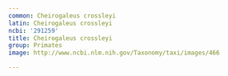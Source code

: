 ```yaml
---
common: Cheirogaleus crossleyi
latin: Cheirogaleus crossleyi
ncbi: '291259'
title: Cheirogaleus crossleyi
group: Primates
image: http://www.ncbi.nlm.nih.gov/Taxonomy/taxi/images/466

---
```

